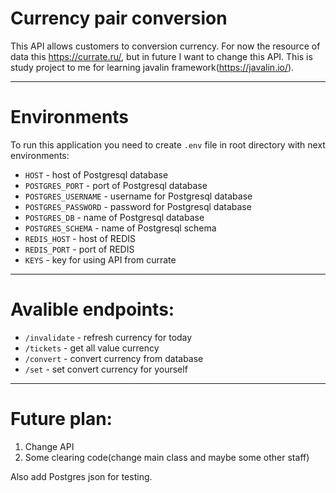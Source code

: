 # Currency pair conversion
This API allows customers to conversion currency. For now the resource of data this https://currate.ru/, but in future I want to change this API.
This is study project to me for learning javalin framework(https://javalin.io/). 

___
# Environments

To run this application you need to create `.env` file in root directory with next environments:
* `HOST` - host of Postgresql database
* `POSTGRES_PORT` - port of Postgresql database
* `POSTGRES_USERNAME` - username for Postgresql database
* `POSTGRES_PASSWORD` - password for Postgresql database
* `POSTGRES_DB` - name of Postgresql database
* `POSTGRES_SCHEMA` - name of Postgresql schema
* `REDIS_HOST` - host of REDIS
* `REDIS_PORT` - port of REDIS
* `KEYS` - key for using API from currate

___

# Avalible endpoints:
* `/invalidate` - refresh currency for today
* `/tickets` - get all value currency
* `/convert` - convert currency from database
* `/set` - set convert currency for yourself

___

# Future plan:
1. Change API
2. Some clearing code(change main class and maybe some other staff)

Also add Postgres json for testing.
